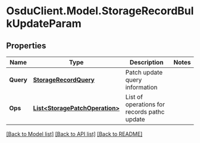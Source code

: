 # OsduClient.Model.StorageRecordBulkUpdateParam
## Properties

Name | Type | Description | Notes
------------ | ------------- | ------------- | -------------
**Query** | [**StorageRecordQuery**](StorageRecordQuery.md) | Patch update query information | 
**Ops** | [**List&lt;StoragePatchOperation&gt;**](StoragePatchOperation.md) | List of operations for records pathc update | 

[[Back to Model list]](../README.md#documentation-for-models) [[Back to API list]](../README.md#documentation-for-api-endpoints) [[Back to README]](../README.md)

